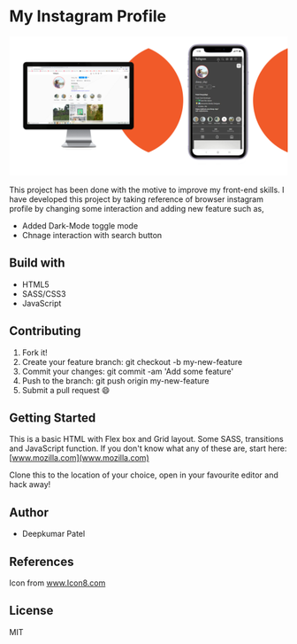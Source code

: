 # My Instagram Profile

![Instagram](/uploads/githubpost.png)

This project has been done with the motive to improve my front-end skills. I have developed this project by taking reference of browser instagram profile by changing some interaction and adding new feature such as,

- Added Dark-Mode toggle mode
- Chnage interaction with search button

## Build with 
* HTML5
* SASS/CSS3
* JavaScript

## Contributing 

1. Fork it!
2. Create your feature branch: git checkout -b my-new-feature
3. Commit your changes: git commit -am 'Add some feature'
4. Push to the branch: git push origin my-new-feature
5. Submit a pull request :smile:

## Getting Started
This is a basic HTML with Flex box and Grid layout. Some SASS, transitions and JavaScript function. If you don't know what any of these are, start here: [www.mozilla.com](www.mozilla.com)

Clone this to the location of your choice, open in your favourite editor and hack away!

## Author
* Deepkumar Patel

## References 

Icon from www.Icon8.com

## License
MIT